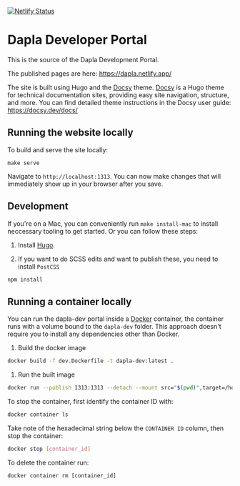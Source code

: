 [![Netlify Status](https://api.netlify.com/api/v1/badges/67d92d24-062b-4ef5-8fbe-1b6c09ddd465/deploy-status)](https://app.netlify.com/sites/dapla/deploys)

# Dapla Developer Portal

This is the source of the Dapla Development Portal.

The published pages are here: https://dapla.netlify.app/

The site is built using Hugo and the [Docsy](https://github.com/google/docsy) theme. [Docsy](https://github.com/google/docsy) is a Hugo theme for technical documentation sites, providing easy site navigation, structure, and more. You can find detailed theme instructions in the Docsy user guide: https://docsy.dev/docs/


## Running the website locally

To build and serve the site locally:

```
make serve
```

Navigate to `http://localhost:1313`. You can now make changes that will immediately show up in your browser after you save.


## Development

If you're on a Mac, you can conveniently run `make install-mac` to install neccessary tooling to get started. Or you can follow these steps:

1. Install [Hugo](https://gohugo.io/getting-started/quick-start/#step-1-install-hugo).

2. If you want to do SCSS edits and want to publish these, you need to install `PostCSS`

```bash
npm install
```

## Running a container locally

You can run the dapla-dev portal inside a [Docker](ihttps://docs.docker.com/) container, the container runs with a volume bound to the `dapla-dev` folder. This approach doesn't require you to install any dependencies other than Docker.

1. Build the docker image 

```bash
docker build -f dev.Dockerfile -t dapla-dev:latest .
```

1. Run the built image

```bash
docker run --publish 1313:1313 --detach --mount src="$(pwd)",target=/home/dapla-dev/app,type=bind dapla-dev:latest
```


To stop the container, first identify the container ID with:

```bash
docker container ls
```

Take note of the hexadecimal string below the `CONTAINER ID` column, then stop
the container:

```bash
docker stop [container_id]
```

To delete the container run:

```
docker container rm [container_id]
```
